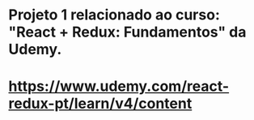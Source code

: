 # Projeto 1 relacionado ao curso: "React + Redux: Fundamentos" da Udemy.

# https://www.udemy.com/react-redux-pt/learn/v4/content
